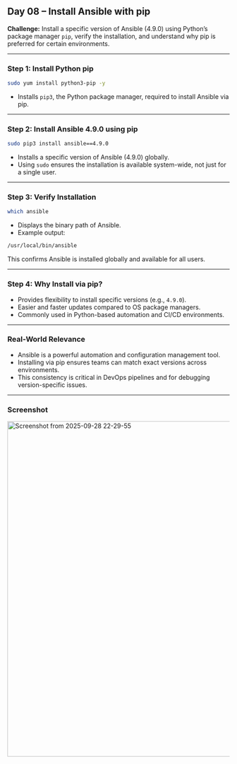 ## Day 08 – Install Ansible with pip

**Challenge:** Install a specific version of Ansible (4.9.0) using Python’s package manager `pip`, verify the installation, and understand why pip is preferred for certain environments.

---

### Step 1: Install Python pip
```bash
sudo yum install python3-pip -y
```
- Installs `pip3`, the Python package manager, required to install Ansible via pip.

---

### Step 2: Install Ansible 4.9.0 using pip
```bash
sudo pip3 install ansible==4.9.0
```
- Installs a specific version of Ansible (4.9.0) globally.  
- Using `sudo` ensures the installation is available system-wide, not just for a single user.

---

### Step 3: Verify Installation
```bash
which ansible
```
- Displays the binary path of Ansible.  
- Example output:
```bash
/usr/local/bin/ansible
```
This confirms Ansible is installed globally and available for all users.

---

### Step 4: Why Install via pip?
- Provides flexibility to install specific versions (e.g., `4.9.0`).  
- Easier and faster updates compared to OS package managers.  
- Commonly used in Python-based automation and CI/CD environments.

---

### Real-World Relevance
- Ansible is a powerful automation and configuration management tool.  
- Installing via pip ensures teams can match exact versions across environments.  
- This consistency is critical in DevOps pipelines and for debugging version-specific issues.

---

### Screenshot
<img width="700" height="760" alt="Screenshot from 2025-09-28 22-29-55" src="https://github.com/user-attachments/assets/1bdfa04f-3b58-466f-97f6-854cf8067051" />
